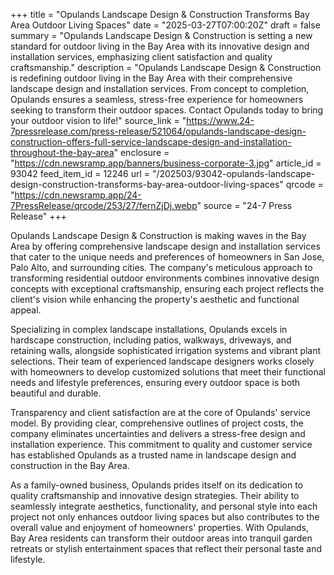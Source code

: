 +++
title = "Opulands Landscape Design & Construction Transforms Bay Area Outdoor Living Spaces"
date = "2025-03-27T07:00:20Z"
draft = false
summary = "Opulands Landscape Design & Construction is setting a new standard for outdoor living in the Bay Area with its innovative design and installation services, emphasizing client satisfaction and quality craftsmanship."
description = "Opulands Landscape Design & Construction is redefining outdoor living in the Bay Area with their comprehensive landscape design and installation services. From concept to completion, Opulands ensures a seamless, stress-free experience for homeowners seeking to transform their outdoor spaces. Contact Opulands today to bring your outdoor vision to life!"
source_link = "https://www.24-7pressrelease.com/press-release/521064/opulands-landscape-design-construction-offers-full-service-landscape-design-and-installation-throughout-the-bay-area"
enclosure = "https://cdn.newsramp.app/banners/business-corporate-3.jpg"
article_id = 93042
feed_item_id = 12246
url = "/202503/93042-opulands-landscape-design-construction-transforms-bay-area-outdoor-living-spaces"
qrcode = "https://cdn.newsramp.app/24-7PressRelease/qrcode/253/27/fernZjDj.webp"
source = "24-7 Press Release"
+++

<p>Opulands Landscape Design & Construction is making waves in the Bay Area by offering comprehensive landscape design and installation services that cater to the unique needs and preferences of homeowners in San Jose, Palo Alto, and surrounding cities. The company's meticulous approach to transforming residential outdoor environments combines innovative design concepts with exceptional craftsmanship, ensuring each project reflects the client's vision while enhancing the property's aesthetic and functional appeal.</p><p>Specializing in complex landscape installations, Opulands excels in hardscape construction, including patios, walkways, driveways, and retaining walls, alongside sophisticated irrigation systems and vibrant plant selections. Their team of experienced landscape designers works closely with homeowners to develop customized solutions that meet their functional needs and lifestyle preferences, ensuring every outdoor space is both beautiful and durable.</p><p>Transparency and client satisfaction are at the core of Opulands' service model. By providing clear, comprehensive outlines of project costs, the company eliminates uncertainties and delivers a stress-free design and installation experience. This commitment to quality and customer service has established Opulands as a trusted name in landscape design and construction in the Bay Area.</p><p>As a family-owned business, Opulands prides itself on its dedication to quality craftsmanship and innovative design strategies. Their ability to seamlessly integrate aesthetics, functionality, and personal style into each project not only enhances outdoor living spaces but also contributes to the overall value and enjoyment of homeowners' properties. With Opulands, Bay Area residents can transform their outdoor areas into tranquil garden retreats or stylish entertainment spaces that reflect their personal taste and lifestyle.</p>